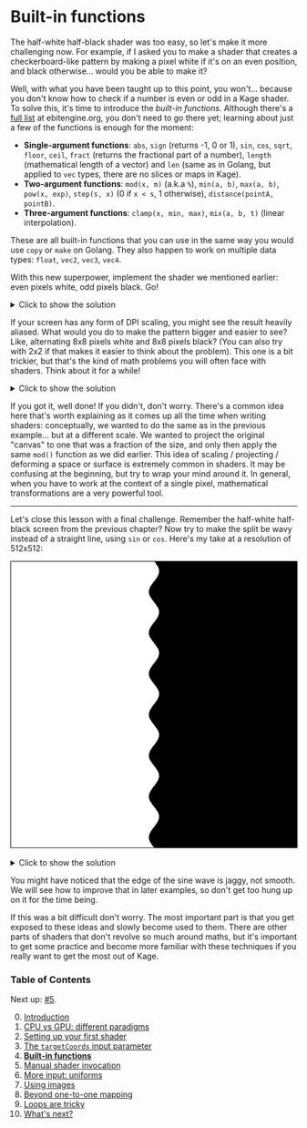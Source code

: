 # Built-in functions

The half-white half-black shader was too easy, so let's make it more challenging now. For example, if I asked you to make a shader that creates a checkerboard-like pattern by making a pixel white if it's on an even position, and black otherwise... would you be able to make it?

Well, with what you have been taught up to this point, you won't... because you don't know how to check if a number is even or odd in a Kage shader. To solve this, it's time to introduce the *built-in functions*. Although there's a [full list](https://ebitengine.org/en/documents/shader.html#Built-in_functions_(mathematics)) at ebitengine.org, you don't need to go there yet; learning about just a few of the functions is enough for the moment:
- **Single-argument functions**: `abs`, `sign` (returns -1, 0 or 1), `sin`, `cos`, `sqrt`, `floor`, `ceil`, `fract` (returns the fractional part of a number), `length` (mathematical length of a vector) and `len` (same as in Golang, but applied to `vec` types, there are no slices or maps in Kage).
- **Two-argument functions**: `mod(x, m)` (a.k.a `%`), `min(a, b)`, `max(a, b)`, `pow(x, exp)`, `step(s, x)` (0 if `x < s`, 1 otherwise), `distance(pointA, pointB)`.
- **Three-argument functions**: `clamp(x, min, max)`, `mix(a, b, t)` (linear interpolation).

These are all built-in functions that you can use in the same way you would use `copy` or `make` on Golang. They also happen to work on multiple data types: `float`, `vec2`, `vec3`, `vec4`.

With this new superpower, implement the shader we mentioned earlier: even pixels white, odd pixels black. Go!

<details>
<summary>Click to show the solution</summary>

```Golang
//kage:unit pixels
package main

func Fragment(targetCoords vec4, _ vec2, _ vec4) vec4 {
	xy := floor(targetCoords.x) + floor(targetCoords.y)
	if mod(xy, 2) == 0 {
		return vec4(1) // white
	} else {
		return vec4(0, 0, 0, 1) // black
	}
}
```
*(Full program available at [examples/intro/checkerboard-preview](https://github.com/tinne26/kage-desk/blob/main/examples/intro/checkerboard-preview))*

The key function for this program is `mod()`. Using `mod()` allows us to find whether the position corresponds to an even or odd pixel. Using `floor()` is not strictly necessary, but since positions are given at the center of the pixel, using floor gets rid of the 0.5 decimal part and gives us a more natural value to work with when we only want to check the "parity of the pixel index".
</details>

If your screen has any form of DPI scaling, you might see the result heavily aliased. What would you do to make the pattern bigger and easier to see? Like, alternating 8x8 pixels white and 8x8 pixels black? (You can also try with 2x2 if that makes it easier to think about the problem). This one is a bit trickier, but that's the kind of math problems you will often face with shaders. Think about it for a while!

<details>
<summary>Click to show the solution</summary>

```Golang
//kage:unit pixels
package main

const CellSize = 8

func Fragment(targetCoords vec4, _ vec2, _ vec4) vec4 {
	xy := floor(targetCoords.x/CellSize) + floor(targetCoords.y/CellSize)
	if mod(xy, 2) == 0 {
		return vec4(1) // white
	} else {
		return vec4(0, 0, 0, 1) // black
	}
}
```
*(Full program available at [examples/intro/checkerboard](https://github.com/tinne26/kage-desk/blob/main/examples/intro/checkerboard))*

We have declared a constant here to make our life easier and show that you can totally use that, but if you hardcoded the values that's perfectly fine too. With this, it's easier to change the cell size and make it 32 or anything else.
</details>

If you got it, well done! If you didn't, don't worry. There's a common idea here that's worth explaining as it comes up all the time when writing shaders: conceptually, we wanted to do the same as in the previous example... but at a different scale. We wanted to project the original "canvas" to one that was a fraction of the size, and only then apply the same `mod()` function as we did earlier. This idea of scaling / projecting / deforming a space or surface is extremely common in shaders. It may be confusing at the beginning, but try to wrap your mind around it. In general, when you have to work at the context of a single pixel, mathematical transformations are a very powerful tool.

---

Let's close this lesson with a final challenge. Remember the half-white half-black screen from the previous chapter? Now try to make the split be wavy instead of a straight line, using `sin` or `cos`. Here's my take at a resolution of 512x512:

![](https://github.com/tinne26/kage-desk/blob/main/img/intro_gpu_wave.png?raw=true)

<details>
<summary>Click to show the solution</summary>

```Golang
//kage:unit pixels
package main

func Fragment(targetCoords vec4, _ vec2, _ vec4) vec4 {
	const Pi = 3.14159265
	const NumOscillations = 7.0
	const WaveWidth = 18.0

	waveFactor := sin((targetCoords.y/512.0)*2*Pi*NumOscillations)*(WaveWidth/2)
	if targetCoords.x < 256 + waveFactor {
		return vec4(1) // white
	} else {
		return vec4(0, 0, 0, 1) // black
	}
}
```
*(Full program available at [examples/intro/wave-split](https://github.com/tinne26/kage-desk/blob/main/examples/intro/wave-split))*

Let's break it down a bit: `sin()` expects an angle in radians. There are `2*Pi` radians in a circumference. Therefore, if we can go from `0` to `2*Pi` through the 512 pixels of the screen's vertical axis, we will have completed a full sine oscillation. We want more oscillations? Just multiply the value going into `sin()` by `NumOscillations`! Finally, we can also control the width of the sine wave by multiplying the `sin` result by `WaveWidth/2`. Since the result is already oscillating between `[-N, +N]`, we only need to add this `waveFactor` to our previous cutoff point... and now we have a fancy sine wave splitting the screen instead of a boring straight line!
</details>

You might have noticed that the edge of the sine wave is jaggy, not smooth. We will see how to improve that in later examples, so don't get too hung up on it for the time being.

If this was a bit difficult don't worry. The most important part is that you get exposed to these ideas and slowly become used to them. There are other parts of shaders that don't revolve so much around maths, but it's important to get some practice and become more familiar with these techniques if you really want to get the most out of Kage.


### Table of Contents
Next up: [#5](https://github.com/tinne26/kage-desk/blob/main/docs/tutorials/intro/05_invoke_shader.md).

0. [Introduction](https://github.com/tinne26/kage-desk/blob/main/docs/tutorials/intro/00_introduction.md)
1. [CPU vs GPU: different paradigms](https://github.com/tinne26/kage-desk/blob/main/docs/tutorials/intro/01_cpu_vs_gpu.md)
2. [Setting up your first shader](https://github.com/tinne26/kage-desk/blob/main/docs/tutorials/intro/02_shader_setup.md)
3. [The `targetCoords` input parameter](https://github.com/tinne26/kage-desk/blob/main/docs/tutorials/intro/03_target_coordinates.md)
4. [**Built-in functions**](https://github.com/tinne26/kage-desk/blob/main/docs/tutorials/intro/04_built_in_functions.md)
5. [Manual shader invocation](https://github.com/tinne26/kage-desk/blob/main/docs/tutorials/intro/05_invoke_shader.md)
6. [More input: uniforms](https://github.com/tinne26/kage-desk/blob/main/docs/tutorials/intro/06_uniforms.md)
7. [Using images](https://github.com/tinne26/kage-desk/blob/main/docs/tutorials/intro/07_images.md)
8. [Beyond one-to-one mapping](https://github.com/tinne26/kage-desk/blob/main/docs/tutorials/intro/08_beyond.md)
9. [Loops are tricky](https://github.com/tinne26/kage-desk/blob/main/docs/tutorials/intro/09_loops.md)
10. [What's next?](https://github.com/tinne26/kage-desk/blob/main/docs/tutorials/intro/10_what_next.md)
